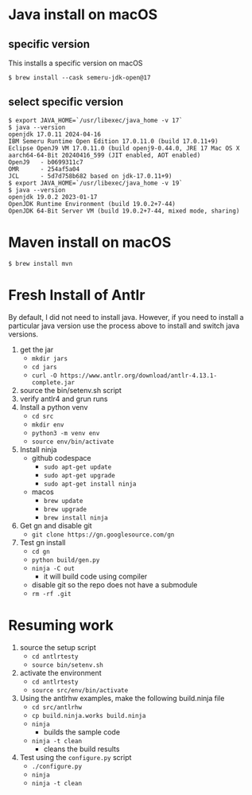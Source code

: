 
# Java install on macOS

## specific version

This installs a specific version on macOS

```
$ brew install --cask semeru-jdk-open@17
```

## select specific version

```
$ export JAVA_HOME=`/usr/libexec/java_home -v 17`
$ java --version
openjdk 17.0.11 2024-04-16
IBM Semeru Runtime Open Edition 17.0.11.0 (build 17.0.11+9)
Eclipse OpenJ9 VM 17.0.11.0 (build openj9-0.44.0, JRE 17 Mac OS X aarch64-64-Bit 20240416_599 (JIT enabled, AOT enabled)
OpenJ9   - b0699311c7
OMR      - 254af5a04
JCL      - 5d7d758b682 based on jdk-17.0.11+9)
$ export JAVA_HOME=`/usr/libexec/java_home -v 19`
$ java --version
openjdk 19.0.2 2023-01-17
OpenJDK Runtime Environment (build 19.0.2+7-44)
OpenJDK 64-Bit Server VM (build 19.0.2+7-44, mixed mode, sharing)
```

# Maven install on macOS

```
$ brew install mvn
```




# Fresh Install of Antlr

By default, I did not need to install java.  However, if you need
to install a particular java version use the process above
to install and switch java versions.

1. get the jar
    * `mkdir jars`
    * `cd jars`
    * `curl -O https://www.antlr.org/download/antlr-4.13.1-complete.jar`
2. source the bin/setenv.sh script
3. verify antlr4 and grun runs
4. Install a python venv
    * `cd src`
    * `mkdir env`
    * `python3 -m venv env`
    * `source env/bin/activate`
5. Install ninja
    * github codespace
        * `sudo apt-get update`
        * `sudo apt-get upgrade`
        * `sudo apt-get install ninja`
    * macos
        * `brew update`
        * `brew upgrade`
        * `brew install ninja`
5. Get gn and disable git
    * `git clone https://gn.googlesource.com/gn`
6. Test gn install
    * `cd gn`
    * `python build/gen.py`
    * `ninja -C out`
        * it will build code using compiler
    * disable git so the repo does not have a submodule
    * `rm -rf .git`


# Resuming work

1. source the setup script
    * `cd antlrtesty`
    * `source bin/setenv.sh`
2. activate the environment
    * `cd antlrtesty`
    * `source src/env/bin/activate`
3. Using the antlrhw examples, make the following build.ninja file
    * `cd src/antlrhw`
    * `cp build.ninja.works build.ninja`
    * `ninja`
        * builds the sample code
    * `ninja -t clean`
        * cleans the build results
4. Test using the `configure.py` script
    * `./configure.py`
    * `ninja`
    * `ninja -t clean`
